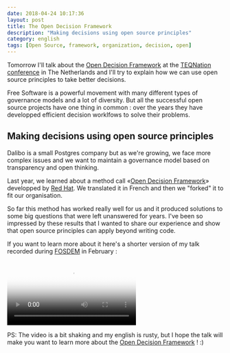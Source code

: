 ```yaml
---
date: 2018-04-24 10:17:36
layout: post
title: The Open Decision Framework
description: "Making decisions using open source principles"
category: english
tags: [Open Source, framework, organization, decision, open]
---
```


[Open Decision Framework]: https://github.com/red-hat-people-team/open-decision-framework
[TEQNation conference]: https://teqnation.nl
[FOSDEM]: https://fosdem.org
[Red Hat]: https://redhat.com/

Tomorrow I'll talk about the [Open Decision Framework] at the [TEQNation conference] in The Netherlands and I'll try to explain how we can use open source principles to take better decisions.

<!--MORE-->

Free Software is a powerful movement with many different types of 
governance models and a lot of diversity. But all the successful open source 
projects have one thing in common : over the years they have developped efficient 
decision worklfows to solve their problems. 

## Making decisions using open source principles

Dalibo is a small Postgres company but as we're growing, we face more complex issues 
and we want to maintain a governance model based on transparency and open thinking. 

Last year, we learned about a method call «[Open Decision Framework]» 
developped by [Red Hat]. We translated it in French and then we "forked" 
it to fit our organisation. 

So far this method has worked really well for us and it produced solutions 
to some big questions that were left unanswered for years. I've been so impressed 
by these results that I wanted to share our experience and show that 
open source principles can apply beyond writing code. 

If you want to learn more about it here's a shorter version of my talk recorded during [FOSDEM] in February : 

<video controls="controls" 
poster="https://fosdem.org/2018/schedule/event/osd_the_open_decision_framework/osd_the_open_decision_framework-5f9bcfed11167e315e11f41ba8b1dda2c87f5d9abbb838ebb72bf0b3c032596c.png">
  <source src="https://video.fosdem.org/2018/K.4.201/osd_the_open_decision_framework.webm" type='video/webm; codecs="vp9, opus"' />
  
</video>

PS: The video is a bit shaking and my english is rusty, but I hope the talk will 
make you want to learn more about the [Open Decision Framework] ! :)


